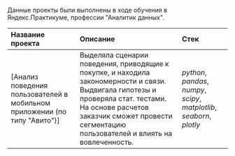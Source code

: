 Данные проекты были выполнены в ходе обучения в Яндекс.Практикуме, профессии "Аналитик данных". 

| Название проекта | Описание  |  Стек |
| :------------------- | :----------------------------------------- |:---------------------------|
| [Анализ поведения пользователей в мобильном приложении (по типу "Авито")]| Выделяла сценарии поведения, приводящие к покупке, и находила закономерности и связи. Выдвигала гипотезы и проверяла стат. тестами. На основе расчетов заказчик сможет провести сегментацию пользователей и влиять на вовлеченность. | *python*, *pandas*, *numpy*, *scipy*, *matplotlib*, *seaborn*, *plotly*|


